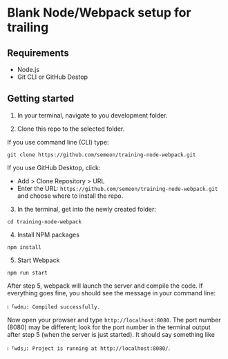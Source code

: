 # Blank Node/Webpack setup for trailing

## Requirements

* Node.js
* Git CLI or GitHub Destop

## Getting started

1. In your terminal, navigate to you development folder.

2. Clone this repo to the selected folder. 

If you use command line (CLI) type:

`git clone https://github.com/semeon/training-node-webpack.git`

If you use GitHub Desktop, click:

* Add > Clone Repository > URL
* Enter the URL: `https://github.com/semeon/training-node-webpack.git` and choose where to install the repo.


3. In the terminal, get into the newly created folder:

`cd training-node-webpack`


4. Install NPM packages

`npm install`

5. Start Webpack

`npm run start`

After step 5, webpack will launch the server and compile the code. 
If everything goes fine, you should see the message in your command line:

`ℹ ｢wdm｣: Compiled successfully.`

Now open your prowser and type `http://localhost:8080`. 
The port number (8080) may be different; look for the port number in the terminal output after step 5 (when the server is just started). It should say something like 

`ℹ ｢wds｣: Project is running at http://localhost:8080/`.